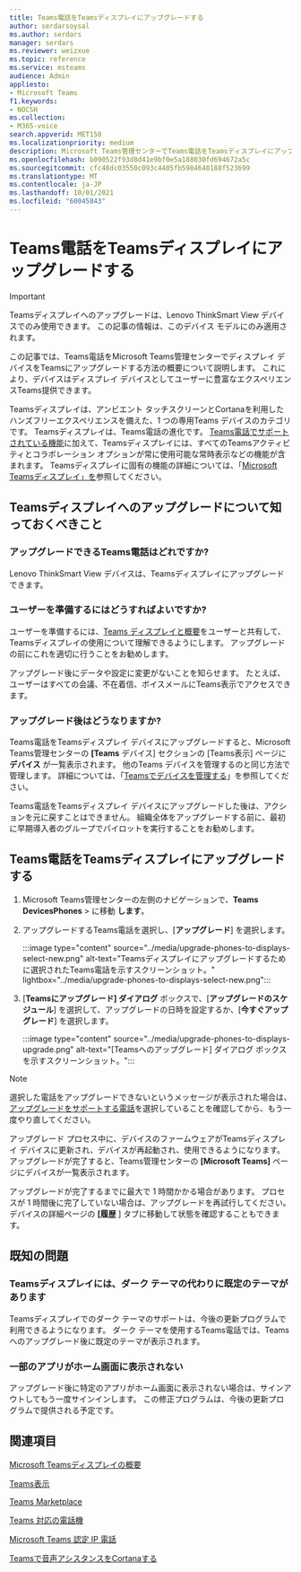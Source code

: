 ```yaml
---
title: Teams電話をTeamsディスプレイにアップグレードする
author: serdarsoysal
ms.author: serdars
manager: serdars
ms.reviewer: weizxue
ms.topic: reference
ms.service: msteams
audience: Admin
appliesto:
- Microsoft Teams
f1.keywords:
- NOCSH
ms.collection:
- M365-voice
search.appverid: MET150
ms.localizationpriority: medium
description: Microsoft Teams管理センターでTeams電話をTeamsディスプレイにアップグレードする方法について説明します。
ms.openlocfilehash: b090522f93d8d41e9bf0e5a188030fd694672a5c
ms.sourcegitcommit: cfc48dc03550c093c4405fb5984648188f523699
ms.translationtype: MT
ms.contentlocale: ja-JP
ms.lasthandoff: 10/01/2021
ms.locfileid: "60045843"
---
```

# <a name="upgrade-teams-phones-to-teams-displays"></a>Teams電話をTeamsディスプレイにアップグレードする

> [!IMPORTANT]
> Teamsディスプレイへのアップグレードは、Lenovo ThinkSmart View デバイスでのみ使用できます。 この記事の情報は、このデバイス モデルにのみ適用されます。  

この記事では、Teams電話をMicrosoft Teams管理センターでディスプレイ デバイスをTeamsにアップグレードする方法の概要について説明します。 これにより、デバイスはディスプレイ デバイスとしてユーザーに豊富なエクスペリエンスTeams提供できます。

Teamsディスプレイは、アンビエント タッチスクリーンとCortanaを利用したハンズフリーエクスペリエンスを備えた、1 つの専用Teams デバイスのカテゴリです。 Teamsディスプレイは、Teams電話の進化です。 [Teams電話でサポートされている機能](phones-for-teams.md#features-supported-by-teams-phones)に加えて、Teamsディスプレイには、すべてのTeamsアクティビティとコラボレーション オプションが常に使用可能な常時表示などの機能が含まれます。 Teamsディスプレイに固有の機能の詳細については、「[Microsoft Teamsディスプレイ」を](teams-displays.md)参照してください。

## <a name="what-you-need-to-know-about-upgrading-to-teams-displays"></a>Teamsディスプレイへのアップグレードについて知っておくべきこと

### <a name="which-teams-phones-can-be-upgraded"></a>アップグレードできるTeams電話はどれですか?

Lenovo ThinkSmart View デバイスは、Teamsディスプレイにアップグレードできます。

### <a name="how-can-i-prepare-users"></a>ユーザーを準備するにはどうすればよいですか?

ユーザーを準備するには、[Teams ディスプレイと概要](https://support.microsoft.com/office/get-started-with-teams-displays-ff299825-7f13-4528-96c2-1d3437e6d4e6)をユーザーと共有して、Teamsディスプレイの使用について理解できるようにします。 アップグレードの前にこれを適切に行うことをお勧めします。

アップグレード後にデータや設定に変更がないことを知らせます。 たとえば、ユーザーはすべての会議、不在着信、ボイスメールにTeams表示でアクセスできます。 

### <a name="what-happens-after-the-upgrade"></a>アップグレード後はどうなりますか?

Teams電話をTeamsディスプレイ デバイスにアップグレードすると、Microsoft Teams管理センターの **[Teams** デバイス] セクションの [Teams表示] ページに **デバイス** が一覧表示されます。 他のTeams デバイスを管理するのと同じ方法で管理します。 詳細については、「[Teamsでデバイスを管理する](device-management.md)」を参照してください。

Teams電話をTeamsディスプレイ デバイスにアップグレードした後は、アクションを元に戻すことはできません。 組織全体をアップグレードする前に、最初に早期導入者のグループでパイロットを実行することをお勧めします。 

## <a name="upgrade-your-teams-phones-to-teams-displays"></a>Teams電話をTeamsディスプレイにアップグレードする

1. Microsoft Teams管理センターの左側のナビゲーションで、**Teams DevicesPhones** >  に移動 **します**。
2. アップグレードするTeams電話を選択し、[**アップグレード**] を選択します。

    :::image type="content" source="../media/upgrade-phones-to-displays-select-new.png" alt-text="Teamsディスプレイにアップグレードするために選択されたTeams電話を示すスクリーンショット。" lightbox="../media/upgrade-phones-to-displays-select-new.png":::

3. [**Teamsにアップグレード] ダイアログ** ボックスで、[**アップグレードのスケジュール**] を選択して、アップグレードの日時を設定するか、[**今すぐアップグレード**] を選択します。

    :::image type="content" source="../media/upgrade-phones-to-displays-upgrade.png" alt-text="[Teamsへのアップグレード] ダイアログ ボックスを示すスクリーンショット。":::

> [!NOTE]
> 選択した電話をアップグレードできないというメッセージが表示された場合は、 [アップグレードをサポートする電話](#which-teams-phones-can-be-upgraded)を選択していることを確認してから、もう一度やり直してください。

アップグレード プロセス中に、デバイスのファームウェアがTeamsディスプレイ デバイスに更新され、デバイスが再起動され、使用できるようになります。 アップグレードが完了すると、Teams管理センターの **[Microsoft Teams]** ページにデバイスが一覧表示されます。

アップグレードが完了するまでに最大で 1 時間かかる場合があります。 プロセスが 1 時間後に完了していない場合は、アップグレードを再試行してください。 デバイスの詳細ページの **[履歴** ] タブに移動して状態を確認することもできます。

## <a name="known-issues"></a>既知の問題

### <a name="teams-displays-have-the-default-theme-instead-of-the-dark-theme"></a>Teamsディスプレイには、ダーク テーマの代わりに既定のテーマがあります

Teamsディスプレイでのダーク テーマのサポートは、今後の更新プログラムで利用できるようになります。 ダーク テーマを使用するTeams電話では、Teamsへのアップグレード後に既定のテーマが表示されます。

### <a name="some-apps-are-missing-from-the-home-screen"></a>一部のアプリがホーム画面に表示されない

アップグレード後に特定のアプリがホーム画面に表示されない場合は、サインアウトしてもう一度サインインします。 この修正プログラムは、今後の更新プログラムで提供される予定です。

## <a name="see-also"></a>関連項目

[Microsoft Teamsディスプレイの概要](https://techcommunity.microsoft.com/t5/microsoft-teams-blog/introducing-microsoft-teams-displays/ba-p/1505437)

[Teams表示](teams-displays.md)

[Teams Marketplace](https://office.com/teamsdevices)

[Teams 対応の電話機](phones-for-teams.md)

[Microsoft Teams 認定 IP 電話](teams-ip-phones.md)

[Teamsで音声アシスタンスをCortanaする](../cortana-in-teams.md)
